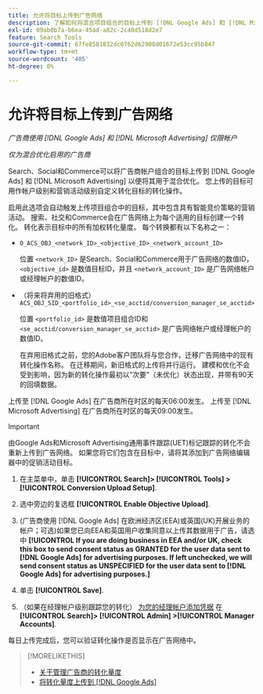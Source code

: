 ```yaml
---
title: 允许将目标上传到广告网络
description: 了解如何将混合项目组合的目标上传到 [!DNL Google Ads] 和 [!DNL Microsoft Advertising].
exl-id: 09ab0b7a-b6ea-45ad-a82c-2c40d518d2e7
feature: Search Tools
source-git-commit: 67fe8581832dc0762d62908d01672e53cc95b847
workflow-type: tm+mt
source-wordcount: '405'
ht-degree: 0%

---
```


# 允许将目标上传到广告网络

*广告商使用 [!DNL Google Ads] 和 [!DNL Microsoft Advertising] 仅限帐户*

*仅为混合优化启用的广告商*

Search、Social和Commerce可以将广告商帐户组合的目标上传到 [!DNL Google Ads] 和 [!DNL Microsoft Advertising] 以便将其用于混合优化。 您上传的目标可用作帐户级别和营销活动级别自定义转化目标的转化操作。

启用此选项会自动触发上传项目组合中的目标，其中包含具有智能竞价策略的营销活动。 搜索、社交和Commerce会在广告网络上为每个适用的目标创建一个转化。 转化表示目标中的所有加权转化量度。 每个转换都有以下名称之一：

* `O_ACS_OBJ_<network_ID>_<objective_ID>_<network_account_ID>`

  位置 `<network_ID>` 是Search、Social和Commerce用于广告网络的数值ID， `<objective_id>` 是数值目标ID，并且 `<network_account_ID>` 是广告网络帐户或经理帐户的数值ID。

* （将来将弃用的旧格式） `ACS_OBJ_SID_<portfolio_id>_<se_acctid/conversion_manager_se_acctid>`

  位置 `<portfolio_id>` 是数值项目组合ID和 `<se_acctid/conversion_manager_se_acctid>` 是广告网络帐户或经理帐户的数值ID。

  在弃用旧格式之前，您的Adobe客户团队将与您合作，迁移广告网络中的现有转化操作名称。 在迁移期间，新旧格式的上传将并行运行。 建模和优化不会受到影响，因为新的转化操作最初以“次要”（未优化）状态出现，并带有90天的回填数据。

上传至 [!DNL Google Ads] 在广告商所在时区的每天06:00发生。 上传至 [!DNL Microsoft Advertising] 在广告商所在时区的每天09:00发生。

>[!IMPORTANT]
>
>由Google Ads和Microsoft Advertising通用事件跟踪(UET)标记跟踪的转化不会重新上传到广告网络。 如果您将它们包含在目标中，请将其添加到广告网络编辑器中的促销活动目标。

<!--
>[!IMPORTANT]
>
>Objectives for hybrid portfolios may include conversion goals from multiple ad networks and other types of conversion metrics. However, the individual campaigns in the portfolio can't include conversion goals that aren't included in the portfolio's objective; using additional conversion goals may impact portfolio performance.
-->

<!-- Can conversions from events triggered on other ad networks be included in the portfolio (and just be ignored)? -->

1. 在主菜单中，单击 **[!UICONTROL Search]> [!UICONTROL Tools] >[!UICONTROL Conversion Upload Setup]**.

1. 选中旁边的复选框 **[!UICONTROL Enable Objective Upload]**.

1. (广告商使用 [!DNL Google Ads] 在欧洲经济区(EEA)或英国(UK)开展业务的帐户；可选)如果您已向EEA和英国用户收集同意以上传其数据用于广告，请选中 **[!UICONTROL If you are doing business in EEA and/or UK, check this box to send consent status as GRANTED for the user data sent to [!DNL Google Ads] for advertising purposes. If left unchecked, we will send consent status as UNSPECIFIED for the user data sent to [!DNL Google Ads] for advertising purposes.]**

1. 单击 **[!UICONTROL Save]**.

1. （如果在经理帐户级别跟踪您的转化） [为您的经理帐户添加凭据](/help/search-social-commerce/admin/manager-accounts.md) 在 **[!UICONTROL Search]> [!UICONTROL Admin] >[!UICONTROL Manager Accounts]**.

每日上传完成后，您可以验证转化操作是否显示在广告网络中。

>[!MORELIKETHIS]
>
>* [关于管理广告商的转化量度](/help/search-social-commerce/admin/conversion-metrics/conversion-metric-about.md)
>* [将转化量度上传到 [!DNL Google Ads]](conversion-metrics-upload-to-google.md)
